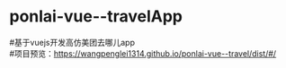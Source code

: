 # ponlai-vue--travelApp
#基于vuejs开发高仿美团去哪儿app
<br>
#项目预览：https://wangpenglei1314.github.io/ponlai-vue--travel/dist/#/
